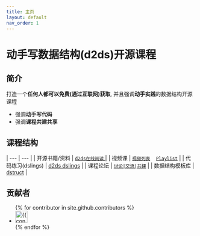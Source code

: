 ```yaml
---
title: 主页
layout: default
nav_order: 1
---
```


# 动手写数据结构(d2ds)开源课程

## 简介

打造一个**任何人都可以免费(通过互联网)获取**, 并且强调**动手实践**的数据结构开源课程

- 强调**动手写代码**
- 强调**课程共建共享**

## 课程结构

|  ---  |  ---  |
| 开源书籍/资料 | [<span class="iconfont icon-xiaoshuo-copy"></span> `d2ds在线阅读` ](https://sunrisepeak.github.io/d2ds/) |
| 视频课 | [<span class="iconfont icon-bilibili-fill"></span> `视频列表`](https://space.bilibili.com/65858958/channel/seriesdetail?sid=4040405) &nbsp;&nbsp; [<span class="iconfont icon-youtube"></span> `Playlist`](https://www.youtube.com/playlist?list=PL7uow6t1QjF1MtrsJdhkJXsCKwwnVZApH)  |
| 代码练习(dslings) | [d2ds dslings](https://github.com/Sunrisepeak/d2ds) |
| 课程论坛 | [<span class="iconfont icon-discourse"></span> `讨论|交流|共建`](https://github.com/Sunrisepeak/d2ds-courses/discussions) |
| 数据结构模板库 | [dstruct](https://github.com/Sunrisepeak/DStruct) |


## 贡献者

<ul class="list-style-none">
{% for contributor in site.github.contributors %}
  <li class="d-inline-block mr-1">
     <a href="{{ contributor.html_url }}"><img src="{{ contributor.avatar_url }}" width="32" height="32" alt="{{ contributor.login }}"></a>
  </li>
{% endfor %}
</ul>